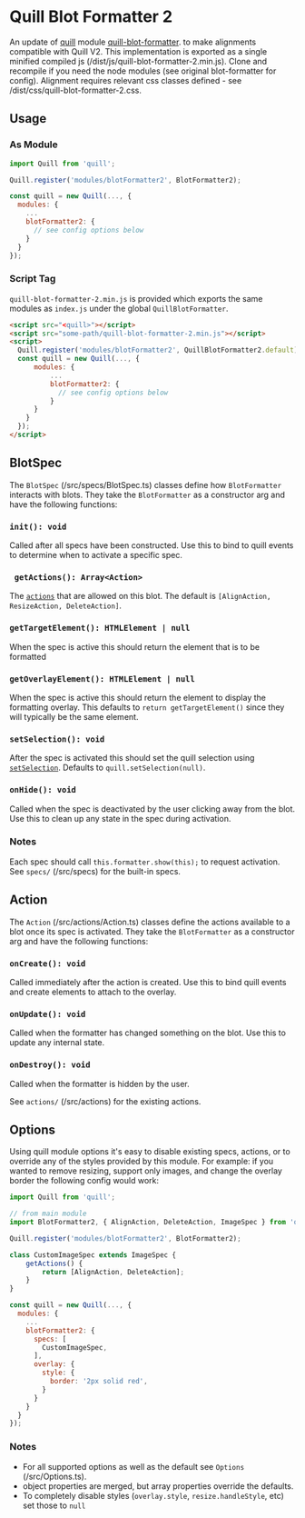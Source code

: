 # Quill Blot Formatter 2 

An update of [quill](https://quilljs.com/) module [quill-blot-formatter](https://github.com/Fandom-OSS/quill-blot-formatter).
to make alignments compatible with Quill V2.
This implementation is exported as a single minified compiled js (/dist/js/quill-blot-formatter-2.min.js). 
Clone and recompile if you need the node modules (see original blot-formatter for config).
Alignment requires relevant css classes defined - see /dist/css/quill-blot-formatter-2.css.

## Usage
### As Module
```js
import Quill from 'quill';

Quill.register('modules/blotFormatter2', BlotFormatter2);

const quill = new Quill(..., {
  modules: {
    ...
    blotFormatter2: {
      // see config options below
    }
  }
});
```

### Script Tag
`quill-blot-formatter-2.min.js` is provided which exports the same modules as `index.js` under the global `QuillBlotFormatter`.

```html
<script src="<quill>"></script>
<script src="some-path/quill-blot-formatter-2.min.js"></script>
<script>
  Quill.register('modules/blotFormatter2', QuillBlotFormatter2.default);
  const quill = new Quill(..., {
      modules: {
          ...
          blotFormatter2: {
            // see config options below
          }
      }
    }
  });
</script>
```

## BlotSpec
The `BlotSpec` (/src/specs/BlotSpec.ts) classes define how `BlotFormatter` interacts with blots. They take the `BlotFormatter` as a constructor arg and have the following functions:

### `init(): void`
Called after all specs have been constructed. Use this to bind to quill events to determine when to activate a specific spec.

### ` getActions(): Array<Action>`
The [`actions`](#action) that are allowed on this blot. The default is `[AlignAction, ResizeAction, DeleteAction]`.

### `getTargetElement(): HTMLElement | null`
When the spec is active this should return the element that is to be formatted

### `getOverlayElement(): HTMLElement | null`
When the spec is active this should return the element to display the formatting overlay. This defaults to `return getTargetElement()` since they will typically be the same element.

### `setSelection(): void`
After the spec is activated this should set the quill selection using [`setSelection`](https://quilljs.com/docs/api/#setselection). Defaults to `quill.setSelection(null)`.

### `onHide(): void`
Called when the spec is deactivated by the user clicking away from the blot. Use this to clean up any state in the spec during activation.

### Notes
Each spec should call `this.formatter.show(this);` to request activation. See `specs/` (/src/specs) for the built-in specs.

## Action
The `Action` (/src/actions/Action.ts) classes define the actions available to a blot once its spec is activated. They take the `BlotFormatter` as a constructor arg and have the following functions:

### `onCreate(): void`
Called immediately after the action is created. Use this to bind quill events and create elements to attach to the overlay.

### `onUpdate(): void`
Called when the formatter has changed something on the blot. Use this to update any internal state.

### `onDestroy(): void`
Called when the formatter is hidden by the user.

See `actions/` (/src/actions) for the existing actions.

## Options
Using quill module options it's easy to disable existing specs, actions, or to override any of the styles provided by this module. For example: if you wanted to remove resizing, support only images, and change the overlay border the following config would work:

```js
import Quill from 'quill';

// from main module
import BlotFormatter2, { AlignAction, DeleteAction, ImageSpec } from 'quill-blot-formatter2'

Quill.register('modules/blotFormatter2', BlotFormatter2);

class CustomImageSpec extends ImageSpec {
    getActions() {
        return [AlignAction, DeleteAction];
    }
}

const quill = new Quill(..., {
  modules: {
    ...
    blotFormatter2: {
      specs: [
        CustomImageSpec,
      ],
      overlay: {
        style: {
          border: '2px solid red',
        }
      }
    }
  }
});
```

### Notes
- For all supported options as well as the default see `Options` (/src/Options.ts).
- object properties are merged, but array properties override the defaults.
- To completely disable styles (`overlay.style`, `resize.handleStyle`, etc) set those to `null`
